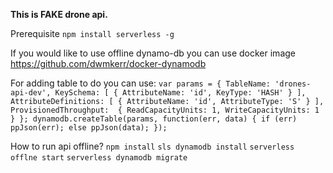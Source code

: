 **This is FAKE drone api.**

Prerequisite
`npm install serverless -g`

If you would like to use offline dynamo-db you can use docker image
https://github.com/dwmkerr/docker-dynamodb

For adding table to do you can use:
`
var params = {
    TableName: 'drones-api-dev',
    KeySchema: [
        {
            AttributeName: 'id',
            KeyType: 'HASH'
        }
    ],
    AttributeDefinitions: [
        {
            AttributeName: 'id',
            AttributeType: 'S'
        }
    ],
    ProvisionedThroughput:  {
        ReadCapacityUnits: 1,
        WriteCapacityUnits: 1
    }
};
dynamodb.createTable(params, function(err, data) {
    if (err) ppJson(err);
    else ppJson(data);
});
`


How to run api offline?
`npm install`
`sls dynamodb install`
`serverless offlne start`
`serverless dynamodb migrate`

